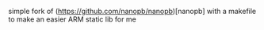 simple fork of (https://github.com/nanopb/nanopb)[nanopb] with a makefile to make an easier ARM static lib for me
